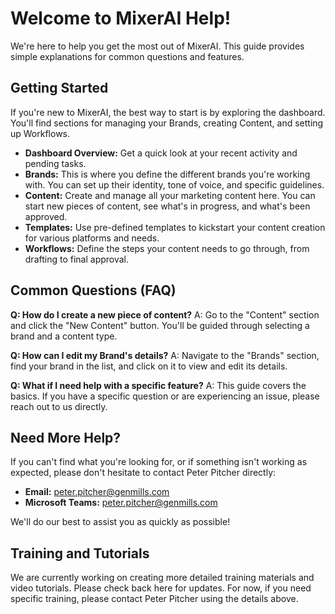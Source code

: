 # Welcome to MixerAI Help!

We're here to help you get the most out of MixerAI. This guide provides simple explanations for common questions and features.

## Getting Started

If you're new to MixerAI, the best way to start is by exploring the dashboard. You'll find sections for managing your Brands, creating Content, and setting up Workflows.

-   **Dashboard Overview:** Get a quick look at your recent activity and pending tasks.
-   **Brands:** This is where you define the different brands you're working with. You can set up their identity, tone of voice, and specific guidelines.
-   **Content:** Create and manage all your marketing content here. You can start new pieces of content, see what's in progress, and what's been approved.
-   **Templates:** Use pre-defined templates to kickstart your content creation for various platforms and needs.
-   **Workflows:** Define the steps your content needs to go through, from drafting to final approval.

## Common Questions (FAQ)

**Q: How do I create a new piece of content?**
A: Go to the "Content" section and click the "New Content" button. You'll be guided through selecting a brand and a content type.

**Q: How can I edit my Brand's details?**
A: Navigate to the "Brands" section, find your brand in the list, and click on it to view and edit its details.

**Q: What if I need help with a specific feature?**
A: This guide covers the basics. If you have a specific question or are experiencing an issue, please reach out to us directly.

## Need More Help?

If you can't find what you're looking for, or if something isn't working as expected, please don't hesitate to contact Peter Pitcher directly:

*   **Email:** peter.pitcher@genmills.com
*   **Microsoft Teams:** peter.pitcher@genmills.com

We'll do our best to assist you as quickly as possible!

## Training and Tutorials

We are currently working on creating more detailed training materials and video tutorials. Please check back here for updates. For now, if you need specific training, please contact Peter Pitcher using the details above. 